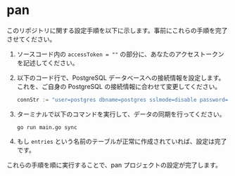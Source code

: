# pan

このリポジトリに関する設定手順を以下に示します。事前にこれらの手順を完了させてください。

1. ソースコード内の `accessToken = ""` の部分に、あなたのアクセストークンを記述してください。

2. 以下のコード行で、PostgreSQL データベースへの接続情報を設定します。これを、ご自身の PostgreSQL の接続情報に合わせて変更してください。

   ```go
   connStr := "user=postgres dbname=postgres sslmode=disable password=tkz2001r"
   ```

3. ターミナルで以下のコマンドを実行して、データの同期を行ってください。

   ```
   go run main.go sync
   ```

4. もし `entries` という名前のテーブルが正常に作成されていれば、設定は完了です。

これらの手順を順に実行することで、pan プロジェクトの設定が完了します。
